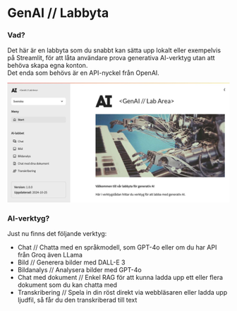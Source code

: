 # GenAI // Labbyta

### Vad?
Det här är en labbyta som du snabbt kan sätta upp lokalt eller exempelvis på Streamlit, för att låta 
användare prova generativa AI-verktyg utan att behöva skapa egna konton.  
Det enda som behövs är en API-nyckel från OpenAI.  

![Bild som visar labbytan](images/preview.jpg)

### AI-verktyg?
Just nu finns det följande verktyg:
- Chat // Chatta med en språkmodell, som GPT-4o eller om du har API från Groq även LLama
- Bild // Generera bilder med DALL-E 3
- Bildanalys // Analysera bilder med GPT-4o
- Chat med dokument // Enkel RAG för att kunna ladda upp ett eller flera dokument som du kan chatta med
- Transkribering // Spela in din röst direkt via webbläsaren eller ladda upp ljudfil, så får du den transkriberad till text



